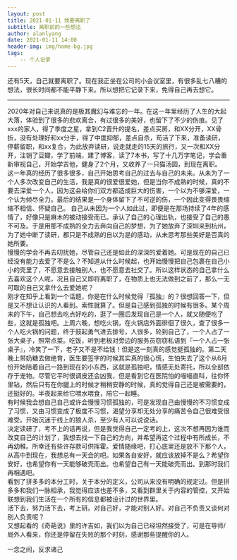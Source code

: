 ```yaml
---
layout: post
title: 2021-01-11 我要离职了
subtitle: 离职前的一些想法
author: alanlyang
date: 2021-01-11 14:00
header-img: img/home-bg.jpg
tags:
    -- 个人记录
---
```


还有5天，自己就要离职了。现在我正坐在公司的小会议室里，有很多乱七八糟的想法，很长时间都不能平静下来。所以想把它记录下来，免得自己再去想它。   
******  
2020年对自己来说真的是极其魔幻与难忘的一年。在这一年里经历了人生的大起大落，体验到了很多的悲欢离合，有过很多的美好，也留下了不少的伤痕。见了xxx的家人，得了季度之星，拿到C2晋升的提名，差点买房，和XX分开，XX骨折，没有处理好和xx分手，得了中度抑郁，差点自杀，苟活了下来，准备读研，停薪留职，和xx复合，为此放弃读研，说走就走的15天的旅行，又一次和XX分开，注销了豆瓣，学了前端，建了博客，读了7本书，写了十几万字笔记，学会重新审视自己，开始学吉他，健身了2个月，又收养了一只猫汤圆，到现在离职。   
这一年真的经历了很多很多，自己开始思考自己的过去与自己的未来。从未为了一个人多次改变自己的生活，我是真的很爱很爱她，但是当你不成熟的时候，真的不要去深爱一个人，因为这会给你们双方都造成巨大的伤害，一个以为不够深爱，一个认为倾尽全力。最后的结果是一个身体留下了不可逆的伤，一个因此变得畏畏缩缩不相信、怀疑自己。
自己从未因为一个人如此过，即便是在那场持续了4年的感情了，好像只是麻木的被动接受而已。承认了自己的心理出轨，也接受了自己的愚不可及。于是用那不成熟的全力去奔向自己的梦想，为了她放弃了深圳来到杭州，为了她中断了读研，都只是不成熟的自以为是的感动，从未思考那些美好是否真的她所要。  
慢慢的学会不再去叨扰她，尽管自己还是如此的深深的爱着她。可是现在的自己已经没有能力去爱了不是么？不知道从什么时候起，也开始慢慢把自己包裹在自己小小的壳里了，不愿意去接触别人，也不愿意去社交了。所以这样状态的自己拿什么去喜欢这个人呢，况且自己又即将离职了，在物质上也无法做到之前了，那么一无可取的自己又拿什么去爱她呢？   
刚才在知乎上看到一个话题，你是在什么时候觉得『孤独』的？很想回答一下，但是又不想让认识的人看到。索性就算了。但是自己感到孤独的时候有很多。某个周末的下午，自己想去吃点好吃的，逛了一圈后发现自己是一个人，就又随便吃了些，这就是孤独吧。上周六晚，想吃火锅，在火锅店外面徘徊了很久，查了很多一个人吃火锅的问题，终于鼓起勇气进去排号，人很多，轮到自己了，一个人占了一张大桌子，照常点菜。吃饭，听到老板对旁边的服务员窃窃私语到『一个人占一张桌子』，冷笑了一下，老子又不是不给钱！但是这一刻真的感觉挺孤独的。第二天晚上带奶糖去做绝育，医生要签字的时候其实真的很心慌，生怕失去了这个从6月份开始陪着自己一路到现在的小东西，这就是孤独吧，情感无处寄托，所以全部依存于宠物。尽管它平时很调皮还会凶我，但是看到它在医院怕的喵喵直叫，往你怀里钻，然后只有在你腿上的时候才稍稍安静的时候，真的觉得自己还是被需要的，还挺好的。半夜起来给它喂水喂食，陪它一起睡。  
有时候我会想自己自己或许会慢慢习惯孤独的，可是发现自己由慢慢的不习惯变成了习惯，又由习惯变成了极度不习惯，渴望分享却无处分享的痛苦令自己很难受很难受。开始沉迷于线上的狼人杀，至少有人可以说说话。  
决定读研了，考不上的话再说，但是我觉得自己一定考的上，这次不想再因为谁而改变自己的计划了，我想去找一下自己的方向，并希望再这个过程中有所成长，不再幼稚。所幸还有些许存款可供挥霍。爱情随缘吧，打心底里还是放不下那个人，从高中到现在，我想总有一天会的吧。如果各自安好，就应该放掉不是么？希望你安好，也希望你有一天能够破壳而出。也希望自己有一天能破壳而出。到那时我们再相遇吧。  
看到了拼多多的本分工时，关于本分的定义，公司从来没有明确的规定过。但是拼多多和我们一脉相承，我觉得应该也差不多，又看到群里关于内容的管控，又开始联想到我们生活在一个所有的信息都被设计过的世界里。   
活下去，努力活下去，考上研。对自己好，才能对别人好。对自己不负责又谈何对别人负责呢？  
又想起看的《奇葩说》里的许吉如，我们以为自己已经坦然接受了，可是在导师/局外人看来，你还是停留在失败的那个时刻，感谢那些提醒你的人。  
   
一念之间，反求诸己